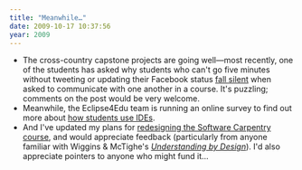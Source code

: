 ```yaml
---
title: "Meanwhile…"
date: 2009-10-17 10:37:56
year: 2009
---
```

<ul>
  <li>The cross-country capstone projects are going well—most recently, one of the students has asked why students who can't go five minutes without tweeting or updating their Facebook status <a href="http://ucosp.wordpress.com/2009/10/13/talkin-bout-my-generation/">fall silent</a> when asked to communicate with one another in a course. It's puzzling; comments on the post would be very welcome.</li>
  <li>Meanwhile, the Eclipse4Edu team is running an online survey to find out more about <a href="http://deugo.carleton.ca/esurvey/participationPostSurvey.action?id=4028804a240b4a2d0124546410a20004&amp;password=">how students use IDEs</a>.</li>
  <li>And I've updated my plans for <a href="http://softwarecarpentry.wordpress.com/a-fresh-start/">redesigning the Software Carpentry course</a>, and would appreciate feedback (particularly from anyone familiar with Wiggins &amp; McTighe's <a href="http://www.amazon.com/Understanding-Design-Expanded-Grant-Wiggins/dp/0131950843"><em>Understanding by Design</em></a>). I'd also appreciate pointers to anyone who might fund it…</li>
</ul>
